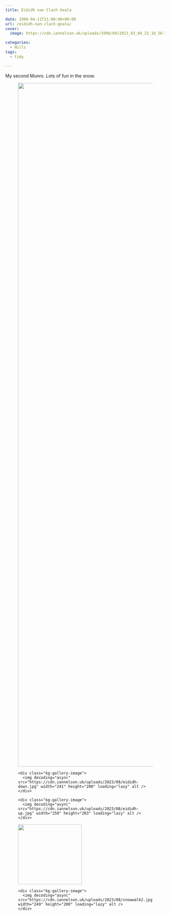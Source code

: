 ```yaml
---
title: Eididh nan Clach Geala

date: 1998-04-11T21:00:00+00:00
url: /eididh-nan-clach-geala/
cover: 
  image: https://cdn.iannelson.uk/uploads/1998/04/2013_03_04_22_18_56-1.jpg

categories:
  - Hills
tags:
  - tidy

---
```

My second Munro. Lots of fun in the snow.<figure class="kg-card kg-gallery-card kg-width-wide"> 

<div class="kg-gallery-container">
  <div class="kg-gallery-row">
    <div class="kg-gallery-image">
      <img decoding="async" src="https://cdn.iannelson.uk/uploads/2023/08/2013_03_04_22_18_56.jpg" width="1194" height="2148" loading="lazy" alt srcset="https://cdn.iannelson.uk/uploads/2023/08/1_2013_03_04_22_18_56.jpg 600w, https://cdn.iannelson.uk/uploads/2023/08/2_2013_03_04_22_18_56.jpg 1000w, https://cdn.iannelson.uk/uploads/2023/08/2013_03_04_22_18_56.jpg 1194w" sizes="auto, (min-width: 720px) 720px" />
    </div>
    
    <div class="kg-gallery-image">
      <img decoding="async" src="https://cdn.iannelson.uk/uploads/2023/08/eididh-down.jpg" width="241" height="200" loading="lazy" alt />
    </div>
    
    <div class="kg-gallery-image">
      <img decoding="async" src="https://cdn.iannelson.uk/uploads/2023/08/eididh-up.jpg" width="250" height="203" loading="lazy" alt />
    </div>
  </div>
  
  <div class="kg-gallery-row">
    <div class="kg-gallery-image">
      <img decoding="async" src="https://cdn.iannelson.uk/uploads/2023/08/snowwalk1.jpg" width="200" height="188" loading="lazy" alt />
    </div>
    
    <div class="kg-gallery-image">
      <img decoding="async" src="https://cdn.iannelson.uk/uploads/2023/08/snowwalk2.jpg" width="249" height="200" loading="lazy" alt />
    </div>
  </div>
</div></figure>
